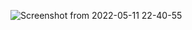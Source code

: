 ![Screenshot from 2022-05-11 22-40-55](https://user-images.githubusercontent.com/92516229/167918749-a4c5cd5c-7dba-4962-a0c3-64e0ff1a93fd.png)
